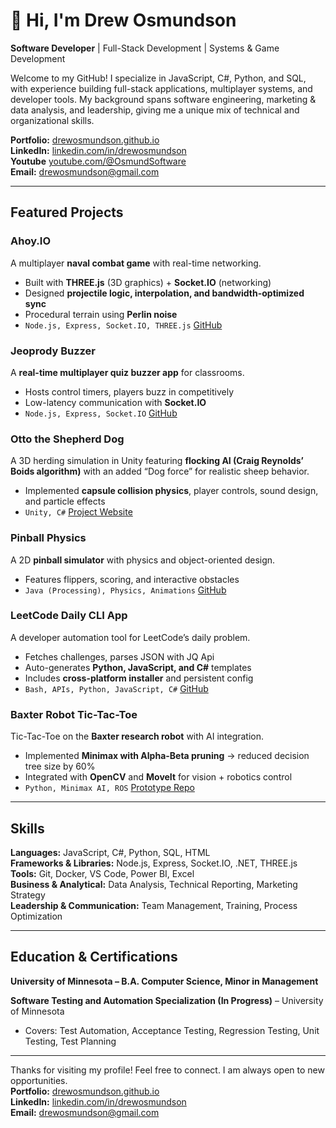 # 👋 Hi, I'm Drew Osmundson  

**Software Developer** | Full-Stack Development | Systems & Game Development  

Welcome to my GitHub! I specialize in JavaScript, C#, Python, and SQL, with experience building full-stack applications, multiplayer systems, and developer tools. My background spans software engineering, marketing & data analysis, and leadership, giving me a unique mix of technical and organizational skills.  

 **Portfolio:** [drewosmundson.github.io](https://drewosmundson.github.io)  
 **LinkedIn:** [linkedin.com/in/drewosmundson](https://linkedin.com/in/drewosmundson)  
 **Youtube**  [youtube.com/@OsmundSoftware](https://www.youtube.com/@OsmundSoftware)  
 **Email:** drewosmundson@gmail.com  

---

## Featured Projects

### Ahoy.IO  
A multiplayer **naval combat game** with real-time networking.  
- Built with **THREE.js** (3D graphics) + **Socket.IO** (networking)  
- Designed **projectile logic, interpolation, and bandwidth-optimized sync**  
- Procedural terrain using **Perlin noise**  
- `Node.js, Express, Socket.IO, THREE.js` [GitHub](#)  

### Jeoprody Buzzer  
A **real-time multiplayer quiz buzzer app** for classrooms.  
- Hosts control timers, players buzz in competitively  
- Low-latency communication with **Socket.IO**  
- `Node.js, Express, Socket.IO` [GitHub](#)  

### Otto the Shepherd Dog  
A 3D herding simulation in Unity featuring **flocking AI (Craig Reynolds’ Boids algorithm)** with an added “Dog force” for realistic sheep behavior.  
- Implemented **capsule collision physics**, player controls, sound design, and particle effects  
- `Unity, C#` [Project Website](#)


### Pinball Physics  
A 2D **pinball simulator** with physics and object-oriented design.  
- Features flippers, scoring, and interactive obstacles  
- `Java (Processing), Physics, Animations`
[GitHub](#)  


### LeetCode Daily CLI App  
A developer automation tool for LeetCode’s daily problem.  
- Fetches challenges, parses JSON with JQ Api  
- Auto-generates **Python, JavaScript, and C#** templates  
- Includes **cross-platform installer** and persistent config  
- `Bash, APIs, Python, JavaScript, C#` [GitHub](#)  

### Baxter Robot Tic-Tac-Toe  
Tic-Tac-Toe on the **Baxter research robot** with AI integration.  
- Implemented **Minimax with Alpha-Beta pruning** → reduced decision tree size by 60%  
- Integrated with **OpenCV** and **MoveIt** for vision + robotics control  
- `Python, Minimax AI, ROS` [Prototype Repo](#)  

---

## Skills  

**Languages:** JavaScript, C#, Python, SQL, HTML  
**Frameworks & Libraries:** Node.js, Express, Socket.IO, .NET, THREE.js  
**Tools:** Git, Docker, VS Code, Power BI, Excel  
**Business & Analytical:** Data Analysis, Technical Reporting, Marketing Strategy  
**Leadership & Communication:** Team Management, Training, Process Optimization  

---

## Education & Certifications  

**University of Minnesota – B.A. Computer Science, Minor in Management**  

**Software Testing and Automation Specialization (In Progress)** – University of Minnesota  
- Covers: Test Automation, Acceptance Testing, Regression Testing, Unit Testing, Test Planning  

---
Thanks for visiting my profile! Feel free to connect. I am always open to new opportunities.  
 **Portfolio:** [drewosmundson.github.io](https://drewosmundson.github.io)    
 **LinkedIn:** [linkedin.com/in/drewosmundson](https://linkedin.com/in/drewosmundson)  
 **Email:** drewosmundson@gmail.com  
  
